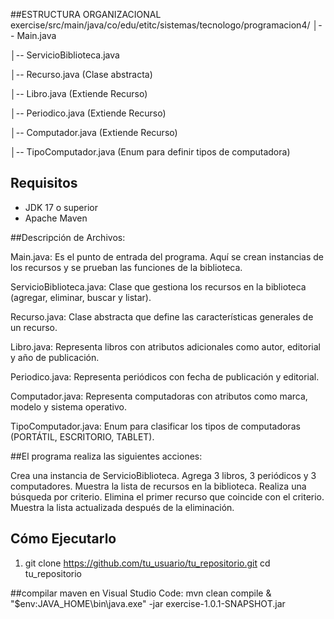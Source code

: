 ##ESTRUCTURA ORGANIZACIONAL
exercise/src/main/java/co/edu/etitc/sistemas/tecnologo/programacion4/
│-- Main.java

│-- ServicioBiblioteca.java

│-- Recurso.java (Clase abstracta)

│-- Libro.java (Extiende Recurso)

│-- Periodico.java (Extiende Recurso)

│-- Computador.java (Extiende Recurso)

│-- TipoComputador.java (Enum para definir tipos de computadora)

## Requisitos

- JDK 17 o superior  
- Apache Maven 

##Descripción de Archivos:

Main.java: Es el punto de entrada del programa. Aquí se crean instancias de los recursos y se prueban las funciones de la biblioteca.

ServicioBiblioteca.java: Clase que gestiona los recursos en la biblioteca (agregar, eliminar, buscar y listar).

Recurso.java: Clase abstracta que define las características generales de un recurso.

Libro.java: Representa libros con atributos adicionales como autor, editorial y año de publicación.

Periodico.java: Representa periódicos con fecha de publicación y editorial.

Computador.java: Representa computadoras con atributos como marca, modelo y sistema operativo.

TipoComputador.java: Enum para clasificar los tipos de computadoras (PORTÁTIL, ESCRITORIO, TABLET).


##El programa realiza las siguientes acciones:

Crea una instancia de ServicioBiblioteca.
Agrega 3 libros, 3 periódicos y 3 computadores.
Muestra la lista de recursos en la biblioteca.
Realiza una búsqueda por criterio.
Elimina el primer recurso que coincide con el criterio.
Muestra la lista actualizada después de la eliminación.

## Cómo Ejecutarlo

1. git clone https://github.com/tu_usuario/tu_repositorio.git
   cd tu_repositorio

##compilar maven en Visual Studio Code: 
mvn clean compile
& "$env:JAVA_HOME\bin\java.exe" -jar exercise-1.0.1-SNAPSHOT.jar
